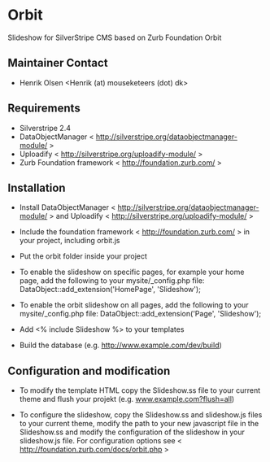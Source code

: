 # Orbit
Slideshow for SilverStripe CMS based on Zurb Foundation Orbit

## Maintainer Contact
* Henrik Olsen
  <Henrik (at) mouseketeers (dot) dk>

## Requirements
* Silverstripe 2.4
* DataObjectManager < http://silverstripe.org/dataobjectmanager-module/ >
* Uploadify < http://silverstripe.org/uploadify-module/ >
* Zurb Foundation framework < http://foundation.zurb.com/ >

## Installation

* Install DataObjectManager < http://silverstripe.org/dataobjectmanager-module/ > and Uploadify < http://silverstripe.org/uploadify-module/ >

* Include the foundation framework < http://foundation.zurb.com/ > in your project, including orbit.js

* Put the orbit folder inside your project

* To enable the slideshow on specific pages, for example your home page, add the following to your mysite/_config.php file: DataObject::add_extension('HomePage', 'Slideshow');

* To enable the orbit slideshow on all pages, add the following to your mysite/_config.php file: DataObject::add_extension('Page', 'Slideshow');

* Add <% include Slideshow %> to your templates

* Build the database (e.g. http://www.example.com/dev/build)


## Configuration and modification

* To modify the template HTML copy the Slideshow.ss file to your current theme and flush your projekt (e.g. www.example.com?flush=all)

* To configure the slideshow, copy the Slideshow.ss and slideshow.js files to your current theme, modify the path to your new javascript file in the Slideshow.ss and modify the configuration of the slideshow in your slideshow.js file. For configuration options see < http://foundation.zurb.com/docs/orbit.php >
